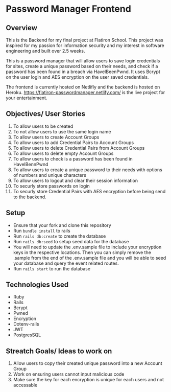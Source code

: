 # Password Manager Frontend

## Overview
This is the Backend for my final project at Flatiron School. 
This project was inspired for my passion for information security and my interest in software engineering and built over 2.5 weeks. 

This is a password manager that will allow users to save login credentials for sites, create a unique password based on their needs, and check if a password has been found in a breach via HaveIBeenPwnd. 
It uses Bcrypt on the user login and AES encryption on the user saved credentials.

The frontend is currently hosted on Netlifly and the backend is hosted on Heroku.
https://flatiron-passwordmanager.netlify.com/ is the live project for your entertainment.

## Objectives/ User Stories
1. To allow users to be created
2. To not allow users to use the same login name
3. To allow users to create Account Groups
4. To allow users to add Credential Pairs to Account Groups
5. To allow users to delete Credential Pairs from Account Groups
6. To allow users to delete empty Account Groups
7. To allow users to check is a password has been found in HaveIBennPwnd
8. To allow users to create a unique password to their needs with options of numbers and unique characters
9. To allow users to logout and clear their session information
10. To securly store passwords on login
11. To securly store Credential Pairs with AES encryption before being send to the backend.

## Setup
 - Ensure that your fork and clone this repository
 - Run `bundle install` to rails
 - Run `rails db:create` to create the database
 - Run `rails db:seed` to setup seed data for the database
 - You will need to update the .env.sample file to include your encryption keys in the respective locations. Then you can simply remove the .sample from the end of the .env.sample file and you will be able to seed your database and query the event related routes.
 - Run `rails start` to run the database
 
 ## Technologies Used
 - Ruby
 - Rails
 - Bcrypt
 - Pwned
 - Encryption
 - Dotenv-rails
 - JWT
 - PostgresSQL
 
## Streatch Goals/ Ideas to work on
1. Allow users to copy their created unique password into a new Account Group
2. Work on ensuring users cannot input malicious code
3. Make sure the key for each encryption is unique for each users and not accessable
